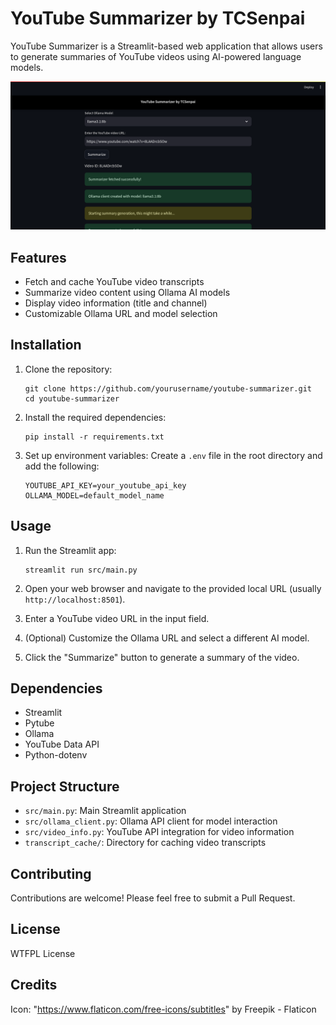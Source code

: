 # YouTube Summarizer by TCSenpai

YouTube Summarizer is a Streamlit-based web application that allows users to generate summaries of YouTube videos using AI-powered language models.

![Screenshot](screenshot.png)

## Features

- Fetch and cache YouTube video transcripts
- Summarize video content using Ollama AI models
- Display video information (title and channel)
- Customizable Ollama URL and model selection

## Installation

1. Clone the repository:

   ```
   git clone https://github.com/yourusername/youtube-summarizer.git
   cd youtube-summarizer
   ```

2. Install the required dependencies:

   ```
   pip install -r requirements.txt
   ```

3. Set up environment variables:
   Create a `.env` file in the root directory and add the following:
   ```
   YOUTUBE_API_KEY=your_youtube_api_key
   OLLAMA_MODEL=default_model_name
   ```

## Usage

1. Run the Streamlit app:

   ```
   streamlit run src/main.py
   ```

2. Open your web browser and navigate to the provided local URL (usually `http://localhost:8501`).

3. Enter a YouTube video URL in the input field.

4. (Optional) Customize the Ollama URL and select a different AI model.

5. Click the "Summarize" button to generate a summary of the video.

## Dependencies

- Streamlit
- Pytube
- Ollama
- YouTube Data API
- Python-dotenv

## Project Structure

- `src/main.py`: Main Streamlit application
- `src/ollama_client.py`: Ollama API client for model interaction
- `src/video_info.py`: YouTube API integration for video information
- `transcript_cache/`: Directory for caching video transcripts

## Contributing

Contributions are welcome! Please feel free to submit a Pull Request.

## License

WTFPL License

## Credits

Icon: "https://www.flaticon.com/free-icons/subtitles" by Freepik - Flaticon
